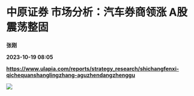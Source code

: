 # 中原证券 市场分析：汽车券商领涨 A股震荡整固
**张刚**

**2023-10-19 08:05**

**https://www.ulapia.com/reports/strategy_research/shichangfenxi-qichequanshanglingzhang-aguzhendangzhenggu**

![](https://img.ulapia.com/thumbnails/strategy_research/20231019/H3_AP202310191602068928_1.jpg)